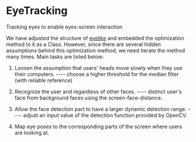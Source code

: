 # EyeTracking
Tracking eyes to enable eyes-screen interaction


We have adjusted the structure of [eyelike](https://github.com/trishume/eyeLike) and embedded the optimization method to it as a Class. However, since there are several hidden assumptions behind this optimization method, we need iterate the method many times. Main tasks are listed below:
1. Loosen the assumption that users' heads move slowly when they use their computers. ---- choose a higher threshold for the median filter (with reliable reference)

2. Recognize the user and regardless of other faces. ---- distinct user's face from background faces using the screen-face-distance.

3. Allow the face detection part to have a larger dynamic detection range. ---- adjust an input value of the detection function provided by OpenCV. 

4. Map eye poses to the corresponding parts of the screen where users are looking at.

